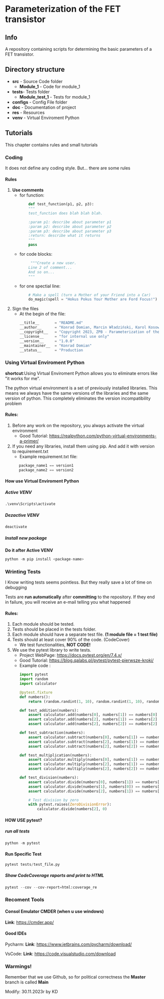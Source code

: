 # Parameterization of the FET transistor

## Info
A repository containing scripts for determining the basic parameters of a FET transistor.

## Directory structure

* **src**  - Source Code folder
    * **Module_1** - Code for module_1
* **tests**- Tests folder
    * **Module_test_1** - Tests for module_1
* **configs** - Config File folder
* **doc**  - Documentation of project
* **res**  - Resources 
* **venv** - Virtual Enviroment Python

## Tutorials
This chapter contains rules and small tutorials

### Coding
It does not define any coding style. But... there are some rules

#### Rules
1. **Use comments**
    * for function:
        ```python
            def test_function(p1, p2, p3):
            """
            test_function does blah blah blah.

            :param p1: describe about parameter p1
            :param p2: describe about parameter p2
            :param p3: describe about parameter p3
            :return: describe what it returns
            """ 
            pass
        ```
    * for code blocks:
        ```python
             """Create a new user.
            Line 2 of comment...
            And so on... 
            """
        ```
    * for one spectial line:
        ```python
            # Make a spell (turn a Mother of your Friend into a Car)
            do_magic(spell = "Hokus Pokus Your Mother are Ford Focus!")
        ```
2. Sign the files
    * At the begin of the file:
        ```python
        __title__       = "README.md"                                                               # filen/module name
        __author__      = "Konrad Domian, Marcin Władziński, Karol Kosowski, Maciej Mikulski"       # all of us
        __copyright__   = "Copyright 2023, ZPB - Parameterization of the FET transistor team"       # copyrights
        __license__     = "for internal use only"                                                   # licence
        __version__     = "1.0.0"                                                                   # version (can be a date)
        __maintainer__  = "Konrad Domian"                                                           # Who works at that specifc file
        __status__      = "Production
        ```


### Using Virtual Enviroment Python
**shortcut**:Using Virtual Enviroment Python allows you to eliminate errors like "it works for me".

The python virtual environment is a set of previously installed libraries. This means we always have the same versions of the libraries and the same version of python. This completely eliminates the version incompatibility problem

#### Rules:
1. Before any work on the repository, you always activate the virtual environment
    * Good Tutorial: https://realpython.com/python-virtual-environments-a-primer/
2. If you need any libraries, install them using pip. And add it with version to requirement.txt
     * Example requirement.txt file:
     ```python
        package_name1 == version1
        package_name2 == version2
     ```

#### How use Virtual Enviroment Python

##### Active VENV
``` python
.\venv\Scripts\activate
```
##### Dezactive VENV
``` python
deactivate
```
##### Install new package
**Do it after Active VENV**
``` python
python -m pip install <package-name>
```


### Wrinting Tests
I Know writing tests seems pointless. But they really save a lot of time on debugging

Tests are **run automatically** after **committing** to the repository. If they end in failure, you will receive an e-mail telling you what happened

#### Rules:
1. Each module should be tested. 
2. Tests should be placed in the tests folder.
3. Each module should have a separate test file. **(1 module file = 1 test file)**
3. Tests should at least cover 90% of the code. (CodeCover)
    * We test functionalities, **NOT CODE!**
4. We use the pytest library to write tests.
    * Project WebPage: https://docs.pytest.org/en/7.4.x/
    * Good Tutorial: https://blog.qalabs.pl/pytest/pytest-pierwsze-kroki/
    * Example code :
        ``` python
        import pytest
        import random
        import calculator

        @pytest.fixture
        def numbers():
            return (random.randint(1, 10), random.randint(1, 10), random.random.randint(1, 10))

        def test_addition(numbers):
            assert calculator.add(numbers[0], numbers[1]) == numbers[0] + numbers[1]
            assert calculator.add(numbers[2], numbers[1]) == numbers[2] + numbers[1]
            assert calculator.add(numbers[2], numbers[2]) == numbers[2] + numbers[2]

        def test_subtraction(numbers):
            assert calculator.subtract(numbers[0], numbers[1]) == numbers[0] - numbers[1]
            assert calculator.subtract(numbers[2], numbers[1]) == numbers[2] - numbers[1]
            assert calculator.subtract(numbers[2], numbers[2]) == numbers[2] - numbers[2]

        def test_multiplication(numbers):
            assert calculator.multiply(numbers[0], numbers[1]) == numbers[0] * numbers[1]
            assert calculator.multiply(numbers[2], numbers[1]) == numbers[2] * numbers[1]
            assert calculator.multiply(numbers[2], numbers[2]) == numbers[2] * numbers[1]

        def test_division(numbers):
            assert calculator.divide(numbers[0], numbers[1]) == numbers[0]/numbers[1]
            assert calculator.divide(numbers[1], numbers[0]) == numbers[1]/numbers[0]
            assert calculator.divide(numbers[2], numbers[1]) == numbers[2]/numbers[1]

            # Test division by zero
            with pytest.raises(ZeroDivisionError):
                calculator.divide(numbers[2], 0)
        ```

#### HOW USE pytest?
##### run all tests
``` python
python -m pytest
```
#### Run Specific Test
``` python
pytest tests/test_file.py
```
##### Show CodeCoverage raports and print to HTML
``` python
pytest --cov --cov-report=html:coverage_re
```

### Recoment Tools

#### Consol Emulator CMDER (when u use windows)
**Link**: https://cmder.app/

#### Good IDEs
Pycharm:
**Link**: https://www.jetbrains.com/pycharm/download/

VsCode:
**Link**: https://code.visualstudio.com/download

### **Warmings!**
Remember that we use Github, so for political correctness the **Master** branch is called **Main**

Modify: 30.11.2023r by KD
